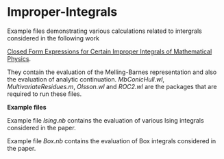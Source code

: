 # Improper-Integrals

Example files demonstrating various calculations related to intergrals considered in the following work

[Closed Form Expressions for Certain Improper Integrals of Mathematical Physics](https://doi.org/10.48550/arXiv.2301.13436).

They contain the evaluation of the Melling-Barnes representation and also the evaluation of analytic continuation. 
*MbConicHull.wl*, *MultivariateResidues.m*, *Olsson.wl* and *ROC2.wl* are the packages that are required to run these files.

**Example files**

Example file *Ising.nb* contains the evaluation of various Ising integrals considered in the paper. 

Example file *Box.nb* contains the evaluation of Box integrals considered in the paper. 

